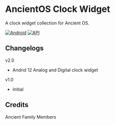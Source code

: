 # AncientOS Clock Widget
A clock widget collection for Ancient OS.

[![Android](https://img.shields.io/badge/Platform-Android-green.svg?style=flat-square)](https://www.android.com) [![API](https://img.shields.io/badge/API-21%2B-orange.svg?logo=android&style=flat-square)](https://developer.android.com/studio/releases/platforms)
## Changelogs
v2.0
- Andrid 12 Analog and Digital clock widget

v1.0 
- Initial

## Credits
Ancient Family Members
